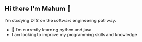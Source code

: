 ## Hi there I'm Mahum 👋
I'm studying DTS on the software engineering pathway.
- 🌱 I’m currently learning python and java
- I am looking to improve my programming skills and knowledge
<!--
**m4hum/m4hum** is a ✨ _special_ ✨ repository because its `README.md` (this file) appears on your GitHub profile.

- 📫 How to reach me: ...
- 😄 Pronouns: ...
- ⚡ Fun fact: ...

